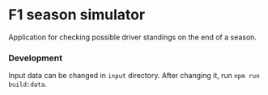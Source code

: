 # F1 season simulator

Application for checking possible driver standings on the end of a season.

### Development

Input data can be changed in `input` directory. After changing it, run `npm run build:data`.
